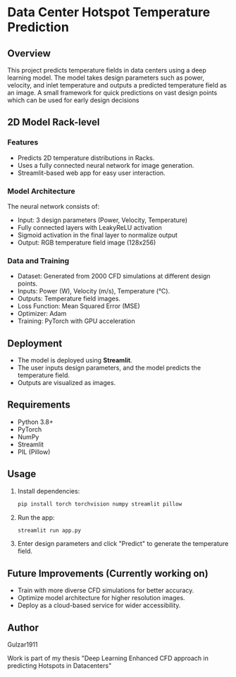# Data Center Hotspot Temperature Prediction

## Overview

This project predicts temperature fields in data centers using a deep learning model. The model takes design parameters such as power, velocity, and inlet temperature and outputs a predicted temperature field as an image. A small framework for quick predictions on vast design points which can be used for early design decisions
## 2D Model Rack-level
### Features

- Predicts 2D temperature distributions in Racks.
- Uses a fully connected neural network for image generation.
- Streamlit-based web app for easy user interaction.

### Model Architecture

The neural network consists of:

- Input: 3 design parameters (Power, Velocity, Temperature)
- Fully connected layers with LeakyReLU activation
- Sigmoid activation in the final layer to normalize output
- Output: RGB temperature field image (128x256)

### Data and Training

- Dataset: Generated from 2000 CFD simulations at different design points.
- Inputs: Power (W), Velocity (m/s), Temperature (°C).
- Outputs: Temperature field images.
- Loss Function: Mean Squared Error (MSE)
- Optimizer: Adam
- Training: PyTorch with GPU acceleration

## Deployment

- The model is deployed using **Streamlit**.
- The user inputs design parameters, and the model predicts the temperature field.
- Outputs are visualized as images.

## Requirements

- Python 3.8+
- PyTorch
- NumPy
- Streamlit
- PIL (Pillow)

## Usage

1. Install dependencies:
   ```bash
   pip install torch torchvision numpy streamlit pillow
   ```
2. Run the app:
   ```bash
   streamlit run app.py
   ```
3. Enter design parameters and click "Predict" to generate the temperature field.

## Future Improvements (Currently working on)

- Train with more diverse CFD simulations for better accuracy.
- Optimize model architecture for higher resolution images.
- Deploy as a cloud-based service for wider accessibility.

## Author

Gulzar1911

Work is part of my thesis "Deep Learning Enhanced CFD approach in predicting Hotspots in Datacenters"

